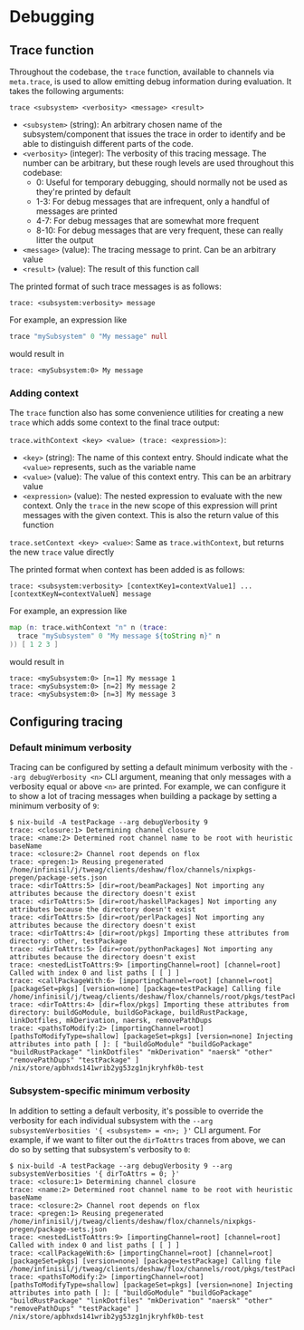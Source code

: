 # Debugging

## Trace function

Throughout the codebase, the `trace` function, available to channels via `meta.trace`, is used to allow emitting debug information during evaluation. It takes the following arguments:

`trace <subsystem> <verbosity> <message> <result>`
- `<subsystem>` (string): An arbitrary chosen name of the subsystem/component that issues the trace in order to identify and be able to distinguish different parts of the code.
- `<verbosity>` (integer): The verbosity of this tracing message. The number can be arbitrary, but these rough levels are used throughout this codebase:
  - 0: Useful for temporary debugging, should normally not be used as they're printed by default
  - 1-3: For debug messages that are infrequent, only a handful of messages are printed
  - 4-7: For debug messages that are somewhat more frequent
  - 8-10: For debug messages that are very frequent, these can really litter the output
- `<message>` (value): The tracing message to print. Can be an arbitrary value
- `<result>` (value): The result of this function call

The printed format of such trace messages is as follows:
```
trace: <subsystem:verbosity> message
```

For example, an expression like
```nix
trace "mySubsystem" 0 "My message" null
```
would result in
```
trace: <mySubsystem:0> My message
```

### Adding context

The `trace` function also has some convenience utilities for creating a new `trace` which adds some context to the final trace output:

`trace.withContext <key> <value> (trace: <expression>)`:
- `<key>` (string): The name of this context entry. Should indicate what the `<value>` represents, such as the variable name
- `<value>` (value): The value of this context entry. This can be an arbitrary value
- `<expression>` (value): The nested expression to evaluate with the new context. Only the `trace` in the new scope of this expression will print messages with the given context. This is also the return value of this function

`trace.setContext <key> <value>`: Same as `trace.withContext`, but returns the new `trace` value directly

The printed format when context has been added is as follows:
```
trace: <subsystem:verbosity> [contextKey1=contextValue1] ... [contextKeyN=contextValueN] message
```

For example, an expression like
```nix
map (n: trace.withContext "n" n (trace:
  trace "mySubsystem" 0 "My message ${toString n}" n
)) [ 1 2 3 ]
```
would result in
```
trace: <mySubsystem:0> [n=1] My message 1
trace: <mySubsystem:0> [n=2] My message 2
trace: <mySubsystem:0> [n=3] My message 3
```

## Configuring tracing

### Default minimum verbosity

Tracing can be configured by setting a default minimum verbosity with the `--arg debugVerbosity <n>` CLI argument, meaning that only messages with a verbosity equal or above `<n>` are printed. For example, we can configure it to show a lot of tracing messages when building a package by setting a minimum verbosity of `9`:

```
$ nix-build -A testPackage --arg debugVerbosity 9
trace: <closure:1> Determining channel closure
trace: <name:2> Determined root channel name to be root with heuristic baseName
trace: <closure:2> Channel root depends on flox
trace: <pregen:1> Reusing pregenerated /home/infinisil/j/tweag/clients/deshaw/flox/channels/nixpkgs-pregen/package-sets.json
trace: <dirToAttrs:5> [dir=root/beamPackages] Not importing any attributes because the directory doesn't exist
trace: <dirToAttrs:5> [dir=root/haskellPackages] Not importing any attributes because the directory doesn't exist
trace: <dirToAttrs:5> [dir=root/perlPackages] Not importing any attributes because the directory doesn't exist
trace: <dirToAttrs:4> [dir=root/pkgs] Importing these attributes from directory: other, testPackage
trace: <dirToAttrs:5> [dir=root/pythonPackages] Not importing any attributes because the directory doesn't exist
trace: <nestedListToAttrs:9> [importingChannel=root] [channel=root] Called with index 0 and list paths [ [ ] ]
trace: <callPackageWith:6> [importingChannel=root] [channel=root] [packageSet=pkgs] [version=none] [package=testPackage] Calling file /home/infinisil/j/tweag/clients/deshaw/flox/channels/root/pkgs/testPackage.nix
trace: <dirToAttrs:4> [dir=flox/pkgs] Importing these attributes from directory: buildGoModule, buildGoPackage, buildRustPackage, linkDotfiles, mkDerivation, naersk, removePathDups
trace: <pathsToModify:2> [importingChannel=root] [pathsToModifyType=shallow] [packageSet=pkgs] [version=none] Injecting attributes into path [ ]: [ "buildGoModule" "buildGoPackage" "buildRustPackage" "linkDotfiles" "mkDerivation" "naersk" "other" "removePathDups" "testPackage" ]
/nix/store/apbhxds141wrib2yg53zg1njkryhfk0b-test
```

### Subsystem-specific minimum verbosity

In addition to setting a default verbosity, it's possible to override the verbosity for each individual subsystem with the `--arg subsystemVerbosities '{ <subsystem> = <n>; }'` CLI argument. For example, if we want to filter out the `dirToAttrs` traces from above, we can do so by setting that subsystem's verbosity to `0`:

```
$ nix-build -A testPackage --arg debugVerbosity 9 --arg subsystemVerbosities '{ dirToAttrs = 0; }'
trace: <closure:1> Determining channel closure
trace: <name:2> Determined root channel name to be root with heuristic baseName
trace: <closure:2> Channel root depends on flox
trace: <pregen:1> Reusing pregenerated /home/infinisil/j/tweag/clients/deshaw/flox/channels/nixpkgs-pregen/package-sets.json
trace: <nestedListToAttrs:9> [importingChannel=root] [channel=root] Called with index 0 and list paths [ [ ] ]
trace: <callPackageWith:6> [importingChannel=root] [channel=root] [packageSet=pkgs] [version=none] [package=testPackage] Calling file /home/infinisil/j/tweag/clients/deshaw/flox/channels/root/pkgs/testPackage.nix
trace: <pathsToModify:2> [importingChannel=root] [pathsToModifyType=shallow] [packageSet=pkgs] [version=none] Injecting attributes into path [ ]: [ "buildGoModule" "buildGoPackage" "buildRustPackage" "linkDotfiles" "mkDerivation" "naersk" "other" "removePathDups" "testPackage" ]
/nix/store/apbhxds141wrib2yg53zg1njkryhfk0b-test
```

